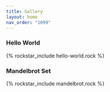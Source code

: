 ```yaml
---
title: Gallery
layout: home
nav_order: "1099"
---
```

### Hello World

{% rockstar_include hello-world.rock %}
### Mandelbrot Set

{% rockstar_include mandelbrot.rock %}

